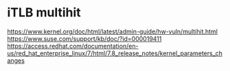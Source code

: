 # iTLB multihit

https://www.kernel.org/doc/html/latest/admin-guide/hw-vuln/multihit.html
https://www.suse.com/support/kb/doc/?id=000019411
https://access.redhat.com/documentation/en-us/red_hat_enterprise_linux/7/html/7.8_release_notes/kernel_parameters_changes
